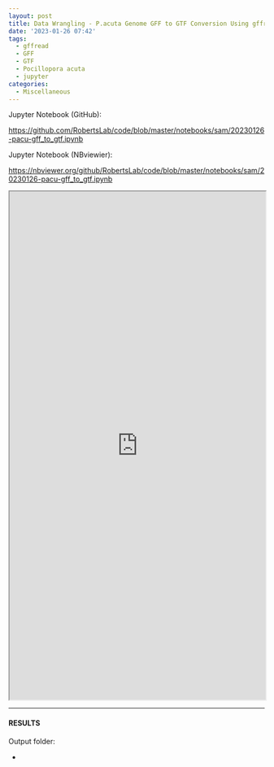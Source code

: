 ```yaml
---
layout: post
title: Data Wrangling - P.acuta Genome GFF to GTF Conversion Using gffread
date: '2023-01-26 07:42'
tags: 
  - gffread
  - GFF
  - GTF
  - Pocillopora acuta
  - jupyter
categories: 
  - Miscellaneous
---
```



Jupyter Notebook (GitHub):

https://github.com/RobertsLab/code/blob/master/notebooks/sam/20230126-pacu-gff_to_gtf.ipynb

Jupyter Notebook (NBviewier):

https://nbviewer.org/github/RobertsLab/code/blob/master/notebooks/sam/20230126-pacu-gff_to_gtf.ipynb


<iframe src="https://nbviewer.org/github/RobertsLab/code/blob/master/notebooks/sam/20230126-pacu-gff_to_gtf.ipynb" width="100%" height="1000" scrolling="yes"></iframe>

---

#### RESULTS

Output folder:

- []()

